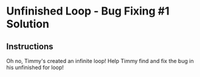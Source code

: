# Unfinished Loop - Bug Fixing #1 Solution

## Instructions

Oh no, Timmy's created an infinite loop! Help Timmy find and fix the bug in his unfinished for loop!

